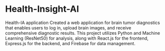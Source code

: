 # Health-Insight-AI
Health-IA application
Created a web application for brain tumor diagnostics that enables users to log in, upload brain images, and receive comprehensive diagnostic results. This project utilizes Python and Machine Learning (ResNet50) for analysis, along with React.js for the frontend, Express.js for the backend, and Firebase for data management.


